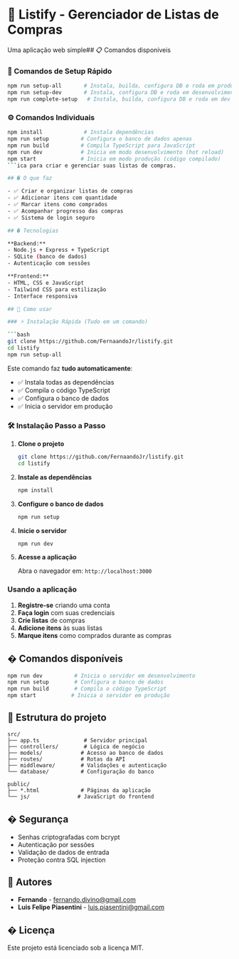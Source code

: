 # 🛒 Listify - Gerenciador de Listas de Compras

Uma aplicação web simple## 📋 Comandos disponíveis

### 🚀 Comandos de Setup Rápido
```bash
npm run setup-all       # Instala, builda, configura DB e roda em produção
npm run setup-dev       # Instala, configura DB e roda em desenvolvimento  
npm run complete-setup   # Instala, builda, configura DB e roda em dev
```

### ⚙️ Comandos Individuais
```bash
npm install             # Instala dependências
npm run setup          # Configura o banco de dados apenas
npm run build          # Compila TypeScript para JavaScript
npm run dev            # Inicia em modo desenvolvimento (hot reload)
npm start              # Inicia em modo produção (código compilado)
```ica para criar e gerenciar suas listas de compras.

## � O que faz

- ✅ Criar e organizar listas de compras
- ✅ Adicionar itens com quantidade
- ✅ Marcar itens como comprados
- ✅ Acompanhar progresso das compras
- ✅ Sistema de login seguro

## �️ Tecnologias

**Backend:**
- Node.js + Express + TypeScript
- SQLite (banco de dados)
- Autenticação com sessões

**Frontend:**
- HTML, CSS e JavaScript
- Tailwind CSS para estilização
- Interface responsiva

## 🚀 Como usar

### ⚡ Instalação Rápida (Tudo em um comando)

```bash
git clone https://github.com/FernaandoJr/listify.git
cd listify
npm run setup-all
```

Este comando faz **tudo automaticamente**:
- ✅ Instala todas as dependências
- ✅ Compila o código TypeScript  
- ✅ Configura o banco de dados
- ✅ Inicia o servidor em produção

### 🛠️ Instalação Passo a Passo

1. **Clone o projeto**
   ```bash
   git clone https://github.com/FernaandoJr/listify.git
   cd listify
   ```

2. **Instale as dependências**
   ```bash
   npm install
   ```

3. **Configure o banco de dados**
   ```bash
   npm run setup
   ```

4. **Inicie o servidor**
   ```bash
   npm run dev
   ```

5. **Acesse a aplicação**
   
   Abra o navegador em: `http://localhost:3000`

### Usando a aplicação

1. **Registre-se** criando uma conta
2. **Faça login** com suas credenciais  
3. **Crie listas** de compras
4. **Adicione itens** às suas listas
5. **Marque itens** como comprados durante as compras

## � Comandos disponíveis

```bash
npm run dev          # Inicia o servidor em desenvolvimento
npm run setup        # Configura o banco de dados
npm run build        # Compila o código TypeScript
npm start           # Inicia o servidor em produção
```

## 📁 Estrutura do projeto

```
src/
├── app.ts              # Servidor principal
├── controllers/        # Lógica de negócio
├── models/            # Acesso ao banco de dados  
├── routes/            # Rotas da API
├── middleware/        # Validações e autenticação
└── database/          # Configuração do banco

public/
├── *.html             # Páginas da aplicação
└── js/               # JavaScript do frontend
```

## � Segurança

- Senhas criptografadas com bcrypt
- Autenticação por sessões
- Validação de dados de entrada
- Proteção contra SQL injection

## 👥 Autores

- **Fernando** - [fernando.divino@gmail.com](mailto:fernando.divino@gmail.com)
- **Luis Felipe Piasentini** - [luis.piasentini@gmail.com](mailto:luis.piasentini@gmail.com)

## � Licença

Este projeto está licenciado sob a licença MIT.
